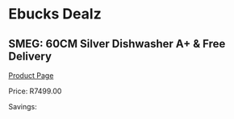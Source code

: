 
# Ebucks Dealz
## SMEG: 60CM Silver Dishwasher A+ & Free Delivery
[Product Page](https://www.ebucks.com/web/shop/productSelected.do?prodId=453392854&catId=1196429345)

Price: R7499.00

Savings: 


	